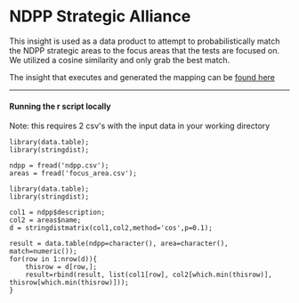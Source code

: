 # NDPP Strategic Alliance

This insight is used as a data product to attempt to probabilistically match the NDPP strategic areas to the focus areas that the tests are focused on.  We utilized a cosine similarity and only grab the best match.

The insight that executes and generated the mapping can be [found here](https://github.com/tidehackathon/team-io-moose-brigade/tree/main/project/TIDE_Hackathon__a2caf44b-60bf-48ca-b4f6-3d5e048079ea/app_root/version/93c2d52f-e4ae-40fd-902e-ba9562db90d5)


---


#### Running the r script locally
Note: this requires 2 csv's with the input data in your working directory

```
library(data.table);
library(stringdist);

ndpp = fread('ndpp.csv');
areas = fread('focus_area.csv');

library(data.table);
library(stringdist);

col1 = ndpp$description;
col2 = areas$name;
d = stringdistmatrix(col1,col2,method='cos',p=0.1);

result = data.table(ndpp=character(), area=character(), match=numeric());
for(row in 1:nrow(d)){
	thisrow = d[row,];
	result=rbind(result, list(col1[row], col2[which.min(thisrow)], thisrow[which.min(thisrow)]));
}
```
